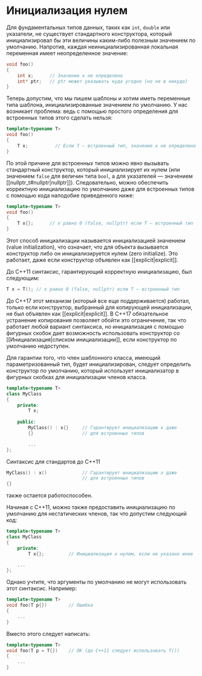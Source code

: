 
# Инициализация нулем

Для фундаментальных типов данных, таких как `int`, `double` или указатели, не существует стандартного конструктора, который инициализировал бы эти величины каким-либо полезным значением по умолчанию. Напротив, каждая неинициализированная локальная переменная имеет неопределенное значение:
```c++
void foo()
{
	int х;      // Значение х не определено
	int* ptr;   // ptr может указывать куда угодно (но не в никуда)
}
```

Теперь допустим, что мы пишем шаблоны и хотим иметь переменные типа шаблона, инициализированные значением по умолчанию. У нас возникает проблема: ведь с помощью простого определения для встроенных типов этого сделать нельзя:
```c++
template<typename Т>
void foo()
{
	Т х;          // Если Т — встроенный тип, значение х не определено
}
```

По этой причине для встроенных типов можно явно вызывать стандартный конструктор, который инициализирует их нулем (или значением `false` для величин типа `bool`, а для указателей — значением [[nullptr_t#nullptr|nullptr]]). Следовательно, можно обеспечить корректную инициализацию по умолчанию даже для встроенных типов с помощью кода наподобие приведенного ниже:
```c++
template<typename Т>
void foo()
{
	Т х{};      // х равно 0 (false, nullptr) если Т — встроенный тип
}
```

Этот способ инициализации называется инициализацией значением (value initialization), что означает, что для объекта вызывается конструктор либо он инициализируется нулем (zero initialize). Это работает, даже если конструктор объявлен как [[explicit|explicit]].

До С++11 синтаксис, гарантирующий корректную инициализацию, был следующим:
```c++
Т х = Т(); // х равно 0 (false, nullptr) если Т — встроенный тип
```

До C++17 этот механизм (который все еще поддерживается) работал, только если конструктор, выбранный для копирующей инициализации, не был объявлен как [[explicit|explicit]]. В C++17 обязательное устранение копирования позволяет обойти это ограничение, так что работает любой вариант синтаксиса, но инициализация с помощью фигурных скобок дает возможность использовать конструктор со [[Инициализация|списком инициализации]], если конструктор по умолчанию недоступен.

Для гарантии того, что член шаблонного класса, имеющий параметризованный тип, будет инициализирован, следует определить конструктор по умолчанию, который использует инициализатор в фигурных скобках для инициализации членов класса.
```c++
template<typename Т>
class MyClass
{
	private:
		Т х;
		
	public:
		MyClass() : х{}     // Гарантирует инициализацию х даже
		{}                  // для встроенных типов

		...
};
```

Синтаксис для стандартов до C++11
```c++
MyClass() : х()             // Гарантирует инициализацию х даже
							// для встроенных типов
{}
```

также остается работоспособен.

Начиная с C++11, можно также предоставить инициализацию по умолчанию для нестатических членов, так что допустим следующий код:
```c++
template<typename Т>
class MyClass
{
	private:
		Т х{};         // Инициализация х нулем, если не указано иное

	...
};
```

Однако учтите, что аргументы по умолчанию не могут использовать этот синтаксис. Например:
```c++
template<typename Т>
void foo(T р{})        // Ошибка
{  
	...
}
```

Вместо этого следует написать:
```c++
template<typename Т>
void foo(T р = Т{})    // ОК (до С++11 следует использовать Т())
{
	...
}
```

